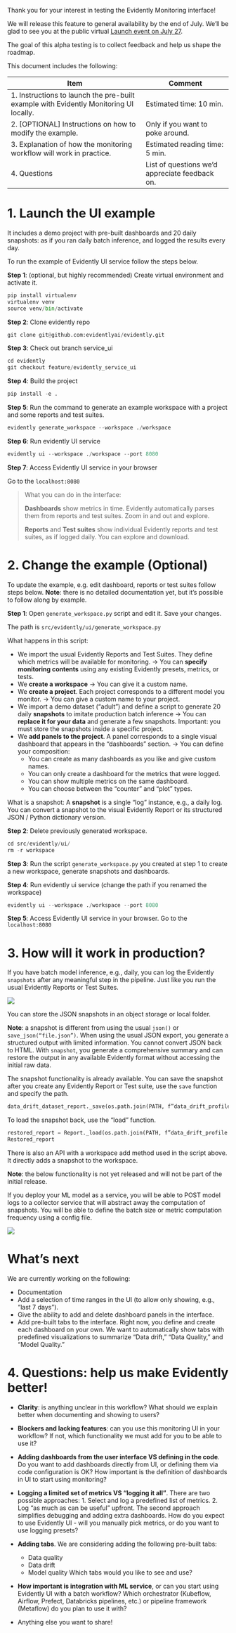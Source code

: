 Thank you for your interest in testing the Evidently Monitoring interface! 

We will release this feature to general availability by the end of July. We’ll be glad to see you at the public virtual [Launch event on July 27](https://www.evidentlyai.com/launch-day). 

The goal of this alpha testing is to collect feedback and help us shape the roadmap.  

This document includes the following:

| Item | Comment |
|----------------------------------------------------------------------------------------|-------------------------------------------------|
| 1. Instructions to launch the pre-built example with Evidently Monitoring UI locally.  | Estimated time: 10 min.                         
| 2. [OPTIONAL] Instructions on how to modify the example.                               | Only if you want to poke around.                |
| 3. Explanation of how the monitoring workflow will work in practice.                   | Estimated reading time: 5 min.                  |
| 4. Questions                                                                           | List of questions we’d appreciate feedback on.  |

# 1. Launch the UI example 
It includes a demo project with pre-built dashboards and 20 daily snapshots: as if you ran daily batch inference, and logged the results every day.  

To run the example of Evidently UI service follow the steps below.

**Step 1**: (optional, but highly recommended) Create virtual environment and activate it.
```python
pip install virtualenv
virtualenv venv
source venv/bin/activate
```

**Step 2**: Clone evidently repo
```python
git clone git@github.com:evidentlyai/evidently.git
```

**Step 3**: Check out branch service_ui
```python
cd evidently
git checkout feature/evidently_service_ui
```

**Step 4**: Build the project
```python
pip install -e .
```

**Step 5**: Run the command to generate an example workspace with a project and some reports and test suites.
```python
evidently generate_workspace --workspace ./workspace
```

**Step 6**: Run evidently UI service
```python
evidently ui --workspace ./workspace --port 8080
```

**Step 7**: Access Evidently UI service in your browser

Go to the `localhost:8080`

>What you can do in the interface:
>
>**Dashboards** show metrics in time. Evidently automatically parses them from reports and test suites. Zoom in and out and explore.
>
>**Reports** and **Test suites** show individual Evidently reports and test suites, as if logged daily. You can explore and download.

# 2. Change the example (Optional)

To update the example, e.g. edit dashboard, reports or test suites follow steps below. 
**Note**: there is no detailed documentation yet, but it’s possible to follow along by example. 

**Step 1**: Open `generate_workspace.py` script and edit it. Save your changes.

The path is `src/evidently/ui/generate_workspace.py`

What happens in this script:
* We import the usual Evidently Reports and Test Suites. They define which metrics will be available for monitoring. -> You can **specify monitoring contents** using any existing Evidently presets, metrics, or tests.
* We **create a workspace** -> You can give it a custom name. 
* We **create a project**. Each project corresponds to a different model you monitor. -> You can give a custom name to your project.
* We import a demo dataset (“adult”) and define a script to generate 20 daily **snapshots** to imitate production batch inference -> You can **replace it for your data** and generate a few snapshots. Important: you must store the snapshots inside a specific project.
* We **add panels to the project**. A panel corresponds to a single visual dashboard that appears in the “dashboards” section. -> You can define your composition:
   * You can create as many dashboards as you like and give custom names.
   * You can only create a dashboard for the metrics that were logged. 
   * You can show multiple metrics on the same dashboard. 
   * You can choose between the “counter” and “plot” types.

What is a snapshot:
A **snapshot** is a single “log” instance, e.g., a daily log. You can convert a snapshot to the visual Evidently Report or its structured JSON / Python dictionary version.

**Step 2**: Delete previously generated workspace.
```python
cd src/evidently/ui/
rm -r workspace
```

**Step 3**: Run the script `generate_workspace.py` you created at step 1 to create a new workspace, generate snapshots and dashboards.

**Step 4**: Run evidently ui service (change the path if you renamed the workspace)
```python
evidently ui --workspace ./workspace --port 8080
```

**Step 5**: Access Evidently UI service in your browser. Go to the `localhost:8080`

# 3. How will it work in production?

If you have batch model inference, e.g., daily, you can log the Evidently `snapshots` after any meaningful step in the pipeline. Just like you run the usual Evidently Reports or Test Suites.

![](https://github.com/elenasamuylova/evidently-misc/blob/main/img/evidently_batch-min.png)

You can store the JSON snapshots in an object storage or local folder. 

**Note**: a snapshot is different from using the usual `json()` or `save_json(“file.json”)`. When using the usual JSON export, you generate a structured output with limited information. You cannot convert JSON back to HTML. With `snapshot`, you generate a comprehensive summary and can restore the output in any available Evidently format without accessing the initial raw data. 

The snapshot functionality is already available. You can save the snapshot after you create any Evidently Report or Test suite, use the `save` function and specify the path.
```python
data_drift_dataset_report._save(os.path.join(PATH, f”data_drift_profile.json’’))
```

To load the snapshot back, use the “load” function. 
```python
restored_report = Report._load(os.path.join(PATH, f”data_drift_profile.json’’))
Restored_report
```

There is also an API with a workspace add method used in the script above. It directly adds a snapshot to the workspace.

**Note**: the below functionality is not yet released and will not be part of the initial release.  

If you deploy your ML model as a service, you will be able to POST model logs to a collector service that will abstract away the computation of snapshots. You will be able to define the batch size or metric computation frequency using a config file.

![](https://github.com/elenasamuylova/evidently-misc/blob/main/img/evidently_rt-min.png)

# What’s next
We are currently working on the following:
* Documentation
* Add a selection of time ranges in the UI (to allow only showing, e.g., “last 7 days”).
* Give the ability to add and delete dashboard panels in the interface.
* Add pre-built tabs to the interface. Right now, you define and create each dashboard on your own. We want to automatically show tabs with predefined visualizations to summarize “Data drift,” “Data Quality,” and “Model Quality.” 

# 4. Questions: help us make Evidently better! 

* **Clarity**: is anything unclear in this workflow? What should we explain better when documenting and showing to users?
* **Blockers and lacking features**: can you use this monitoring UI in your workflow? If not, which functionality we must add for you to be able to use it?
* **Adding dashboards from the user interface VS defining in the code**. Do you want to add dashboards directly from UI, or defining them via code configuration is OK? How important is the definition of dashboards in UI to start using monitoring?
* **Logging a limited set of metrics VS “logging it all”**. There are two possible approaches: 1. Select and log a predefined list of metrics. 2. Log “as much as can be useful” upfront. The second approach simplifies debugging and adding extra dashboards. How do you expect to use Evidently UI - will you manually pick metrics, or do you want to use logging presets?
* **Adding tabs**. We are considering adding the following pre-built tabs:
  * Data quality
  * Data drift
  * Model quality 
Which tabs would you like to see and use?

* **How important is integration with ML service**, or can you start using Evidently UI with a batch workflow? Which orchestrator (Kubeflow, Airflow, Prefect, Databricks pipelines, etc.) or pipeline framework (Metaflow) do you plan to use it with?

* Anything else you want to share!






